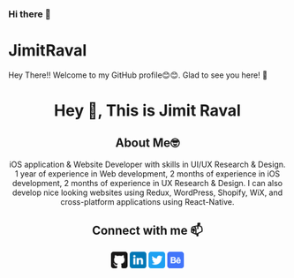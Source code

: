 ### Hi there 👋

<!--
**jimmi1998/jimmi1998** is a ✨ _special_ ✨ repository because its `README.md` (this file) appears on your GitHub profile.

Here are some ideas to get you started:

- 🔭 I’m currently working on ...
- 🌱 I’m currently learning ...
- 👯 I’m looking to collaborate on ...
- 🤔 I’m looking for help with ...
- 💬 Ask me about ...
- 📫 How to reach me: ...
- 😄 Pronouns: ...
- ⚡ Fun fact: ...
-->

# JimitRaval
Hey There!! Welcome to my GitHub profile😊😊. Glad to see you here! 🤩

<h1 align='center'>Hey 👋, This is Jimit Raval</h1>
<h2 align='center'>About Me🤓</h2>
<p align='center'>iOS application & Website Developer with skills in UI/UX Research & Design. 1 year of experience in Web development, 2 months of experience in iOS development, 2 months of experience in UX Research & Design. I can also develop nice looking websites using Redux, WordPress, Shopify, WiX, and cross-platform applications using React-Native.</p><h2 align='center'>Connect with me  📫 </h2>
<p align = 'center'> 
 <a href = "https://github.com/jimmi1998" target='blank'> <img src=https://github.com/edent/SuperTinyIcons/blob/master/images/svg/github.svg height='30' weight='30'/></a>
<a href = "https://www.linkedin.com/in/jimit-raval/" target='blank'> <img src=https://github.com/edent/SuperTinyIcons/blob/master/images/svg/linkedin.svg height='30' weight='30'/></a> 
<a href = "https://twitter.com/jimmiraval" target='blank'> <img src=https://github.com/edent/SuperTinyIcons/blob/master/images/svg/twitter.svg height='30' weight='30'/></a>
<a href = "https://www.behance.net/jimitraval" target='blank'> <img src=https://github.com/edent/SuperTinyIcons/blob/master/images/svg/behance.svg height='30' weight='30'/></a></p>

